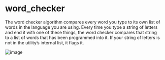 # word_checker

The word checker algorithm compares every word you type
to its own list of words in the language you are using.
Every time you type a string of letters and end it with one of 
these things, the word checker compares that string to a list 
of words that has been programmed into it. If your string of 
letters is not in the utility’s internal list, it flags it.

![image](https://github.com/jananipravallika/word_checker/assets/61844567/8519067b-3b74-44d7-bb45-e83d928fefa6)
